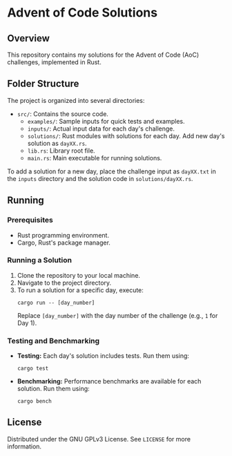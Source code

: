 # Advent of Code Solutions

## Overview
This repository contains my solutions for the Advent of Code (AoC) challenges, implemented in Rust.

## Folder Structure
The project is organized into several directories:

- `src/`: Contains the source code.
  - `examples/`: Sample inputs for quick tests and examples.
  - `inputs/`: Actual input data for each day's challenge.
  - `solutions/`: Rust modules with solutions for each day. Add new day's solution as `dayXX.rs`.
  - `lib.rs`: Library root file.
  - `main.rs`: Main executable for running solutions.

To add a solution for a new day, place the challenge input as `dayXX.txt` in the `inputs` directory and the solution code in `solutions/dayXX.rs`.

## Running
### Prerequisites
- Rust programming environment.
- Cargo, Rust's package manager.

### Running a Solution
1. Clone the repository to your local machine.
2. Navigate to the project directory.
3. To run a solution for a specific day, execute:
   ```
   cargo run -- [day_number]
   ```
   Replace `[day_number]` with the day number of the challenge (e.g., `1` for Day 1).

### Testing and Benchmarking
- **Testing:** Each day's solution includes tests. Run them using:
  ```
  cargo test
  ```
- **Benchmarking:** Performance benchmarks are available for each solution. Run them using:
  ```
  cargo bench
  ```


## License
Distributed under the GNU GPLv3 License. See `LICENSE` for more information.